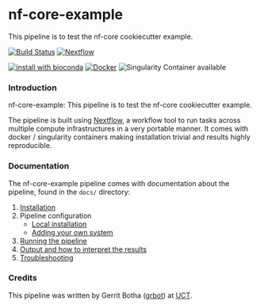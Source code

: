 # nf-core-example
This pipeline is to test the nf-core cookiecutter example.

[![Build Status](https://travis-ci.org/nf-core-example.svg?branch=master)](https://travis-ci.org/nf-core-example)
[![Nextflow](https://img.shields.io/badge/nextflow-%E2%89%A50.30.0-brightgreen.svg)](https://www.nextflow.io/)

[![install with bioconda](https://img.shields.io/badge/install%20with-bioconda-brightgreen.svg)](http://bioconda.github.io/)
[![Docker](https://img.shields.io/docker/automated/nfcore-example.svg)](https://hub.docker.com/r/nfcore-example)
![Singularity Container available](
https://img.shields.io/badge/singularity-available-7E4C74.svg)

### Introduction
nf-core-example: This pipeline is to test the nf-core cookiecutter example.

The pipeline is built using [Nextflow](https://www.nextflow.io), a workflow tool to run tasks across multiple compute infrastructures in a very portable manner. It comes with docker / singularity containers making installation trivial and results highly reproducible.


### Documentation
The nf-core-example pipeline comes with documentation about the pipeline, found in the `docs/` directory:

1. [Installation](docs/installation.md)
2. Pipeline configuration
    * [Local installation](docs/configuration/local.md)
    * [Adding your own system](docs/configuration/adding_your_own.md)
3. [Running the pipeline](docs/usage.md)
4. [Output and how to interpret the results](docs/output.md)
5. [Troubleshooting](docs/troubleshooting.md)

### Credits
This pipeline was written by Gerrit Botha ([grbot](https://github.com/grbot)) at [UCT](www.uct.ac.za).
